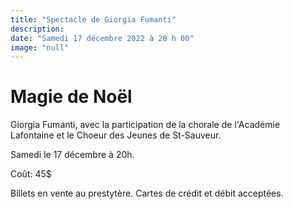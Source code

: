 ```yaml
---
title: "Spectacle de Giorgia Fumanti"
description: 
date: "Samedi 17 décembre 2022 à 20 h 00"
image: "null"
---
```


# Magie de Noël

Giorgia Fumanti, avec la participation de la chorale de l'Académie Lafontaine et le Choeur des Jeunes de St-Sauveur.

Samedi le 17 décembre à 20h.

Coût: 45$

Billets en vente au prestytère. Cartes de crédit et débit acceptées.

